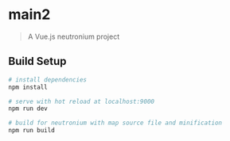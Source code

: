 # main2

> A Vue.js neutronium project

## Build Setup

``` bash
# install dependencies
npm install

# serve with hot reload at localhost:9000
npm run dev

# build for neutronium with map source file and minification
npm run build
```